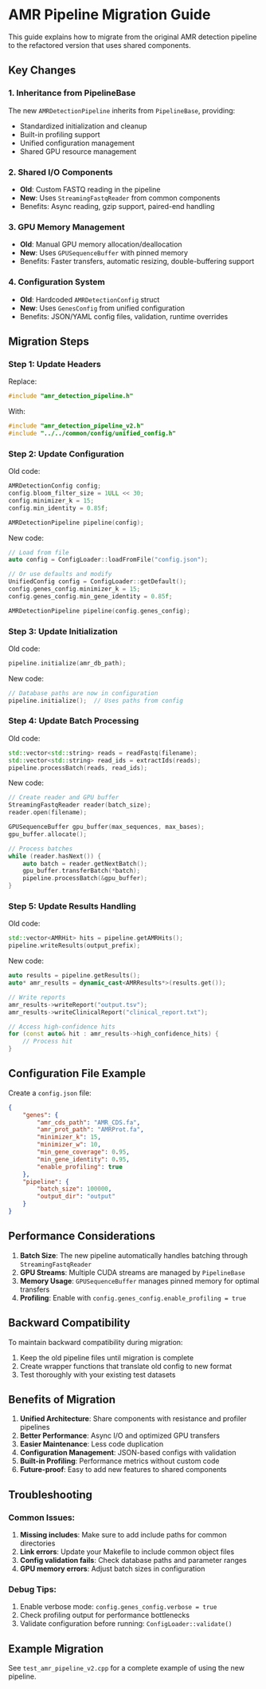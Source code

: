 # AMR Pipeline Migration Guide

This guide explains how to migrate from the original AMR detection pipeline to the refactored version that uses shared components.

## Key Changes

### 1. **Inheritance from PipelineBase**
The new `AMRDetectionPipeline` inherits from `PipelineBase`, providing:
- Standardized initialization and cleanup
- Built-in profiling support
- Unified configuration management
- Shared GPU resource management

### 2. **Shared I/O Components**
- **Old**: Custom FASTQ reading in the pipeline
- **New**: Uses `StreamingFastqReader` from common components
- Benefits: Async reading, gzip support, paired-end handling

### 3. **GPU Memory Management**
- **Old**: Manual GPU memory allocation/deallocation
- **New**: Uses `GPUSequenceBuffer` with pinned memory
- Benefits: Faster transfers, automatic resizing, double-buffering support

### 4. **Configuration System**
- **Old**: Hardcoded `AMRDetectionConfig` struct
- **New**: Uses `GenesConfig` from unified configuration
- Benefits: JSON/YAML config files, validation, runtime overrides

## Migration Steps

### Step 1: Update Headers

Replace:
```cpp
#include "amr_detection_pipeline.h"
```

With:
```cpp
#include "amr_detection_pipeline_v2.h"
#include "../../common/config/unified_config.h"
```

### Step 2: Update Configuration

Old code:
```cpp
AMRDetectionConfig config;
config.bloom_filter_size = 1ULL << 30;
config.minimizer_k = 15;
config.min_identity = 0.85f;

AMRDetectionPipeline pipeline(config);
```

New code:
```cpp
// Load from file
auto config = ConfigLoader::loadFromFile("config.json");

// Or use defaults and modify
UnifiedConfig config = ConfigLoader::getDefault();
config.genes_config.minimizer_k = 15;
config.genes_config.min_gene_identity = 0.85f;

AMRDetectionPipeline pipeline(config.genes_config);
```

### Step 3: Update Initialization

Old code:
```cpp
pipeline.initialize(amr_db_path);
```

New code:
```cpp
// Database paths are now in configuration
pipeline.initialize();  // Uses paths from config
```

### Step 4: Update Batch Processing

Old code:
```cpp
std::vector<std::string> reads = readFastq(filename);
std::vector<std::string> read_ids = extractIds(reads);
pipeline.processBatch(reads, read_ids);
```

New code:
```cpp
// Create reader and GPU buffer
StreamingFastqReader reader(batch_size);
reader.open(filename);

GPUSequenceBuffer gpu_buffer(max_sequences, max_bases);
gpu_buffer.allocate();

// Process batches
while (reader.hasNext()) {
    auto batch = reader.getNextBatch();
    gpu_buffer.transferBatch(*batch);
    pipeline.processBatch(&gpu_buffer);
}
```

### Step 5: Update Results Handling

Old code:
```cpp
std::vector<AMRHit> hits = pipeline.getAMRHits();
pipeline.writeResults(output_prefix);
```

New code:
```cpp
auto results = pipeline.getResults();
auto* amr_results = dynamic_cast<AMRResults*>(results.get());

// Write reports
amr_results->writeReport("output.tsv");
amr_results->writeClinicalReport("clinical_report.txt");

// Access high-confidence hits
for (const auto& hit : amr_results->high_confidence_hits) {
    // Process hit
}
```

## Configuration File Example

Create a `config.json` file:

```json
{
    "genes": {
        "amr_cds_path": "AMR_CDS.fa",
        "amr_prot_path": "AMRProt.fa",
        "minimizer_k": 15,
        "minimizer_w": 10,
        "min_gene_coverage": 0.95,
        "min_gene_identity": 0.95,
        "enable_profiling": true
    },
    "pipeline": {
        "batch_size": 100000,
        "output_dir": "output"
    }
}
```

## Performance Considerations

1. **Batch Size**: The new pipeline automatically handles batching through `StreamingFastqReader`
2. **GPU Streams**: Multiple CUDA streams are managed by `PipelineBase`
3. **Memory Usage**: `GPUSequenceBuffer` manages pinned memory for optimal transfers
4. **Profiling**: Enable with `config.genes_config.enable_profiling = true`

## Backward Compatibility

To maintain backward compatibility during migration:

1. Keep the old pipeline files until migration is complete
2. Create wrapper functions that translate old config to new format
3. Test thoroughly with your existing test datasets

## Benefits of Migration

1. **Unified Architecture**: Share components with resistance and profiler pipelines
2. **Better Performance**: Async I/O and optimized GPU transfers
3. **Easier Maintenance**: Less code duplication
4. **Configuration Management**: JSON-based configs with validation
5. **Built-in Profiling**: Performance metrics without custom code
6. **Future-proof**: Easy to add new features to shared components

## Troubleshooting

### Common Issues:

1. **Missing includes**: Make sure to add include paths for common directories
2. **Link errors**: Update your Makefile to include common object files
3. **Config validation fails**: Check database paths and parameter ranges
4. **GPU memory errors**: Adjust batch sizes in configuration

### Debug Tips:

1. Enable verbose mode: `config.genes_config.verbose = true`
2. Check profiling output for performance bottlenecks
3. Validate configuration before running: `ConfigLoader::validate()`

## Example Migration

See `test_amr_pipeline_v2.cpp` for a complete example of using the new pipeline.